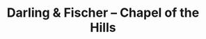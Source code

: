 ---
title: "Darling & Fischer – Chapel of the Hills"
url: /los-gatos/darling-und-fischer-chapel-of-the-hills/
shop: Bestattungen
---